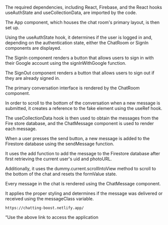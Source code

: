 The required dependencies, including React, Firebase, and the React hooks useAuthState and useCollectionData, are imported by the code. 

The App component, which houses the chat room's primary layout, is then set up. 

Using the useAuthState hook, it determines if the user is logged in and, depending on the authentication state, 
either the ChatRoom or SignIn components are displayed. 

The SignIn component renders a button that allows users to sign in with their Google account 
using the signInWithGoogle function. 

The SignOut component renders a button that allows users to sign out if they are already signed in. 

The primary conversation interface is rendered by the ChatRoom component. 

In order to scroll to the bottom of the conversation when a new message is submitted, it creates a reference to 
the fake element using the useRef hook. 

The useCollectionData hook is then used to obtain the messages from the Fire store database, and the ChatMessage component is used to render 
each message. 

When a user presses the send button, a new message is added to the Firestore database using the sendMessage function. 

It uses the add function to add the message to the Firestore database after first retrieving the current user's uid and photoURL. 

Additionally, it uses the dummy.current.scrollIntoView method to scroll to the bottom of the chat and resets the formValue state.  

Every message in the chat is rendered using the ChatMessage component. 

It applies the proper styling and determines if the message was delivered or received using the messageClass variable.

    https://chatting-boost.netlify.app/
“Use the above link to access the application
